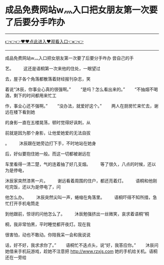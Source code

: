 # 成品免费网站w灬入口把女朋友第一次要了后要分手咋办

<hr/><a href="https://github.com/naisfd/hais/issues/1">👉👉👉♥♥点此进入♥观看入口👈👉👉</a><hr/>

成品免费网站w灬入口把女朋友第一次要了后要分手咋办
尝自己的手

艺。
　　这还是语桐第一次来他的住处，一眼望过

去，屋子各个角落都散落着财经报刊杂志，笑

着说“沐辰，你事业心真的很强啊。”
　　“是吗？怎么看出来的。”
　　“不抽烟不喝酒，剩下的时间都用来忙工

作，事业心还不强啊。”
　　“没办法，就爱好这个。”
　　两人在厨房忙来忙去，谢远在楼下看到她

的身影一直在五楼晃荡，顿时觉得好讽刺，从

前就是因为那个身影，让他爱她爱的无法自拔

。
　　沐辰跟在她旁边打下手，不时地站在她身

后，好似要抱住她一般。而这一切都被谢远在

车里看得一清二楚，气的连着抽了好几支烟。
　　等了很久，八点的时候，还以为是停电，

沐辰家突然漆黑一片。
　　谢远看着周围的住户，都还亮着灯。
　　语桐和他刚吃完饭，还以为是停电了，问

他怎么办。
　　沐辰突然尖叫一声，蜷缩在角落里。
　　语桐吓得不知所措，急忙打开手机电筒走

到他跟前，惊讶的问他怎么了。
　　沐辰勉强挤出一丝微笑，哀求着语桐“桐

桐，我非常怕黑，平时睡觉都开夜灯。现在我

很害怕，动也不敢动。你陪我呆一会和我说说

话，好不好，我求求你了。”
　　语桐忙不迭点头，说“好，我答应你。”
　　沐辰问她借来手机玩游戏，趁她不注意把
http://www.rzxjs.com
她的手机给关机。语桐还在一旁给
